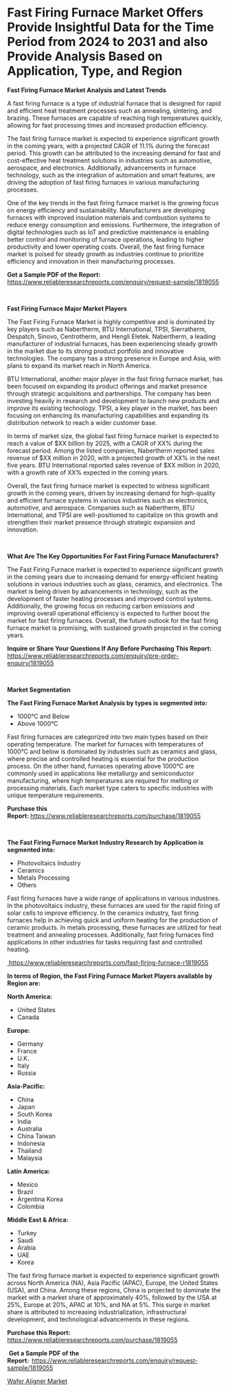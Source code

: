 <p><h1>Fast Firing Furnace Market Offers Provide Insightful Data for the Time Period from 2024 to 2031 and also Provide Analysis Based on Application, Type, and Region</h1></p><p><strong>Fast Firing Furnace Market Analysis and Latest Trends</strong></p>
<p><p>A fast firing furnace is a type of industrial furnace that is designed for rapid and efficient heat treatment processes such as annealing, sintering, and brazing. These furnaces are capable of reaching high temperatures quickly, allowing for fast processing times and increased production efficiency.</p><p>The fast firing furnace market is expected to experience significant growth in the coming years, with a projected CAGR of 11.1% during the forecast period. This growth can be attributed to the increasing demand for fast and cost-effective heat treatment solutions in industries such as automotive, aerospace, and electronics. Additionally, advancements in furnace technology, such as the integration of automation and smart features, are driving the adoption of fast firing furnaces in various manufacturing processes.</p><p>One of the key trends in the fast firing furnace market is the growing focus on energy efficiency and sustainability. Manufacturers are developing furnaces with improved insulation materials and combustion systems to reduce energy consumption and emissions. Furthermore, the integration of digital technologies such as IoT and predictive maintenance is enabling better control and monitoring of furnace operations, leading to higher productivity and lower operating costs. Overall, the fast firing furnace market is poised for steady growth as industries continue to prioritize efficiency and innovation in their manufacturing processes.</p></p>
<p><strong>Get a Sample PDF of the Report:&nbsp;</strong> <a href="https://www.reliableresearchreports.com/enquiry/request-sample/1819055">https://www.reliableresearchreports.com/enquiry/request-sample/1819055</a></p>
<p>&nbsp;</p>
<p><strong>Fast Firing Furnace Major Market Players</strong></p>
<p><p>The Fast Firing Furnace Market is highly competitive and is dominated by key players such as Nabertherm, BTU International, TPSI, Sierratherm, Despatch, Sinovo, Centrotherm, and Hengli Eletek. Nabertherm, a leading manufacturer of industrial furnaces, has been experiencing steady growth in the market due to its strong product portfolio and innovative technologies. The company has a strong presence in Europe and Asia, with plans to expand its market reach in North America.</p><p>BTU International, another major player in the fast firing furnace market, has been focused on expanding its product offerings and market presence through strategic acquisitions and partnerships. The company has been investing heavily in research and development to launch new products and improve its existing technology. TPSI, a key player in the market, has been focusing on enhancing its manufacturing capabilities and expanding its distribution network to reach a wider customer base.</p><p>In terms of market size, the global fast firing furnace market is expected to reach a value of $XX billion by 2025, with a CAGR of XX% during the forecast period. Among the listed companies, Nabertherm reported sales revenue of $XX million in 2020, with a projected growth of XX% in the next five years. BTU International reported sales revenue of $XX million in 2020, with a growth rate of XX% expected in the coming years.</p><p>Overall, the fast firing furnace market is expected to witness significant growth in the coming years, driven by increasing demand for high-quality and efficient furnace systems in various industries such as electronics, automotive, and aerospace. Companies such as Nabertherm, BTU International, and TPSI are well-positioned to capitalize on this growth and strengthen their market presence through strategic expansion and innovation.</p></p>
<p>&nbsp;</p>
<p><strong>What Are The Key Opportunities For Fast Firing Furnace Manufacturers?</strong></p>
<p><p>The Fast Firing Furnace market is expected to experience significant growth in the coming years due to increasing demand for energy-efficient heating solutions in various industries such as glass, ceramics, and electronics. The market is being driven by advancements in technology, such as the development of faster heating processes and improved control systems. Additionally, the growing focus on reducing carbon emissions and improving overall operational efficiency is expected to further boost the market for fast firing furnaces. Overall, the future outlook for the fast firing furnace market is promising, with sustained growth projected in the coming years.</p></p>
<p><strong>Inquire or Share Your Questions If Any Before Purchasing This Report:</strong> <a href="https://www.reliableresearchreports.com/enquiry/pre-order-enquiry/1819055">https://www.reliableresearchreports.com/enquiry/pre-order-enquiry/1819055</a></p>
<p>&nbsp;</p>
<p><strong>Market Segmentation</strong></p>
<p><strong>The Fast Firing Furnace Market Analysis by types is segmented into:</strong></p>
<p><ul><li>1000°C and Below</li><li>Above 1000°C</li></ul></p>
<p><p>Fast firing furnaces are categorized into two main types based on their operating temperature. The market for furnaces with temperatures of 1000°C and below is dominated by industries such as ceramics and glass, where precise and controlled heating is essential for the production process. On the other hand, furnaces operating above 1000°C are commonly used in applications like metallurgy and semiconductor manufacturing, where high temperatures are required for melting or processing materials. Each market type caters to specific industries with unique temperature requirements.</p></p>
<p><strong>Purchase this Report:&nbsp;</strong><a href="https://www.reliableresearchreports.com/purchase/1819055">https://www.reliableresearchreports.com/purchase/1819055</a></p>
<p>&nbsp;</p>
<p><strong>The Fast Firing Furnace Market Industry Research by Application is segmented into:</strong></p>
<p><ul><li>Photovoltaics Industry</li><li>Ceramics</li><li>Metals Processing</li><li>Others</li></ul></p>
<p><p>Fast firing furnaces have a wide range of applications in various industries. In the photovoltaics industry, these furnaces are used for the rapid firing of solar cells to improve efficiency. In the ceramics industry, fast firing furnaces help in achieving quick and uniform heating for the production of ceramic products. In metals processing, these furnaces are utilized for heat treatment and annealing processes. Additionally, fast firing furnaces find applications in other industries for tasks requiring fast and controlled heating.</p></p>
<p><a href="https://www.reliableresearchreports.com/fast-firing-furnace-r1819055">&nbsp;https://www.reliableresearchreports.com/fast-firing-furnace-r1819055</a></p>
<p><strong>In terms of Region, the Fast Firing Furnace Market Players available by Region are:</strong></p>
<p>
    <p> <strong> North America: </strong>
        <ul>
            <li>United States</li>
            <li>Canada</li>
        </ul>
        </p> 
    <p> <strong> Europe: </strong>
        <ul>
            <li>Germany</li>
            <li>France</li>
            <li>U.K.</li>
            <li>Italy</li>
            <li>Russia</li>
        </ul>
        </p> 
    <p> <strong> Asia-Pacific: </strong>
        <ul>
            <li>China</li>
            <li>Japan</li>
            <li>South Korea</li>
            <li>India</li>
            <li>Australia</li>
            <li>China Taiwan</li>
            <li>Indonesia</li>
            <li>Thailand</li>
            <li>Malaysia</li>
        </ul>
        </p> 
    <p> <strong> Latin America: </strong>
        <ul>
            <li>Mexico</li>
            <li>Brazil</li>
            <li>Argentina Korea</li>
            <li>Colombia</li>
        </ul>
        </p> 
    <p> <strong> Middle East & Africa: </strong>
        <ul>
            <li>Turkey</li>
            <li>Saudi</li>
            <li>Arabia</li>
            <li>UAE</li>
            <li>Korea</li>
        </ul>
    </p>
    </p>
<p><p>The fast firing furnace market is expected to experience significant growth across North America (NA), Asia Pacific (APAC), Europe, the United States (USA), and China. Among these regions, China is projected to dominate the market with a market share of approximately 40%, followed by the USA at 25%, Europe at 20%, APAC at 10%, and NA at 5%. This surge in market share is attributed to increasing industrialization, infrastructural development, and technological advancements in these regions.</p></p>
<p><strong>Purchase this Report: </strong><a href="https://www.reliableresearchreports.com/purchase/1819055">https://www.reliableresearchreports.com/purchase/1819055</a></p>
<p>&nbsp;<strong>Get a Sample PDF of the Report:&nbsp;&nbsp;</strong><a href="https://www.reliableresearchreports.com/enquiry/request-sample/1819055">https://www.reliableresearchreports.com/enquiry/request-sample/1819055</a></p>
<p><strong></strong></p>
<p><p><a href="https://three-jumbo-f6d.notion.site/Wafer-Aligner-Market-Focuses-on-Market-Share-Size-and-Projected-Forecast-Till-2031-bf52b4035f1346c2ac0c34c4c401ed52">Wafer Aligner Market</a></p></p>